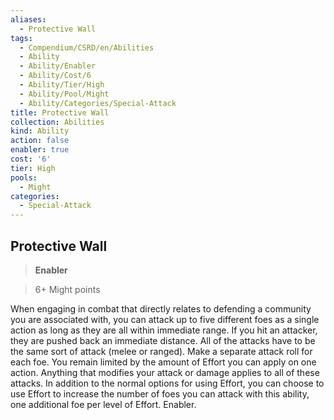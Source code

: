 ```yaml
---
aliases:
  - Protective Wall
tags:
  - Compendium/CSRD/en/Abilities
  - Ability
  - Ability/Enabler
  - Ability/Cost/6
  - Ability/Tier/High
  - Ability/Pool/Might
  - Ability/Categories/Special-Attack
title: Protective Wall
collection: Abilities
kind: Ability
action: false
enabler: true
cost: '6'
tier: High
pools:
  - Might
categories:
  - Special-Attack
---
```

## Protective Wall    
>**Enabler**    
>6+ Might points  
    
When engaging in combat that directly relates to defending a community you are associated with, you can attack up to five different foes as a single action as long as they are all within immediate range. If you hit an attacker, they are pushed back an immediate distance. All of the attacks have to be the same sort of attack (melee or ranged). Make a separate attack roll for each foe. You remain limited by the amount of Effort you can apply on one action. Anything that modifies your attack or damage applies to all of these attacks. In addition to the normal options for using Effort, you can choose to use Effort to increase the number of foes you can attack with this ability, one additional foe per level of Effort. Enabler.